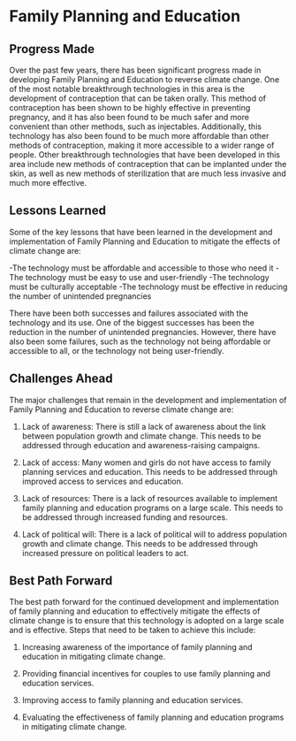 # Family Planning and Education

## Progress Made

Over the past few years, there has been significant progress made in developing Family Planning and Education to reverse climate change. One of the most notable breakthrough technologies in this area is the development of contraception that can be taken orally. This method of contraception has been shown to be highly effective in preventing pregnancy, and it has also been found to be much safer and more convenient than other methods, such as injectables. Additionally, this technology has also been found to be much more affordable than other methods of contraception, making it more accessible to a wider range of people. Other breakthrough technologies that have been developed in this area include new methods of contraception that can be implanted under the skin, as well as new methods of sterilization that are much less invasive and much more effective.

## Lessons Learned

Some of the key lessons that have been learned in the development and implementation of Family Planning and Education to mitigate the effects of climate change are:

-The technology must be affordable and accessible to those who need it
-The technology must be easy to use and user-friendly
-The technology must be culturally acceptable
-The technology must be effective in reducing the number of unintended pregnancies

There have been both successes and failures associated with the technology and its use. One of the biggest successes has been the reduction in the number of unintended pregnancies. However, there have also been some failures, such as the technology not being affordable or accessible to all, or the technology not being user-friendly.

## Challenges Ahead

The major challenges that remain in the development and implementation of Family Planning and Education to reverse climate change are:

1. Lack of awareness: There is still a lack of awareness about the link between population growth and climate change. This needs to be addressed through education and awareness-raising campaigns.

2. Lack of access: Many women and girls do not have access to family planning services and education. This needs to be addressed through improved access to services and education.

3. Lack of resources: There is a lack of resources available to implement family planning and education programs on a large scale. This needs to be addressed through increased funding and resources.

4. Lack of political will: There is a lack of political will to address population growth and climate change. This needs to be addressed through increased pressure on political leaders to act.

## Best Path Forward

The best path forward for the continued development and implementation of family planning and education to effectively mitigate the effects of climate change is to ensure that this technology is adopted on a large scale and is effective. Steps that need to be taken to achieve this include:

1. Increasing awareness of the importance of family planning and education in mitigating climate change.

2. Providing financial incentives for couples to use family planning and education services.

3. Improving access to family planning and education services.

4. Evaluating the effectiveness of family planning and education programs in mitigating climate change.
